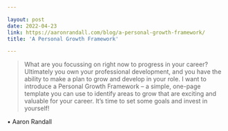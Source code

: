 ```yaml
---

layout: post
date: 2022-04-23
link: https://aaronrandall.com/blog/a-personal-growth-framework/
title: 'A Personal Growth Framework'

---
```


> What are you focussing on right now to progress in your career? Ultimately you own your professional development, and you have the ability to make a plan to grow and develop in your role. I want to introduce a Personal Growth Framework – a simple, one-page template you can use to identify areas to grow that are exciting and valuable for your career. It’s time to set some goals and invest in yourself!


• Aaron Randall